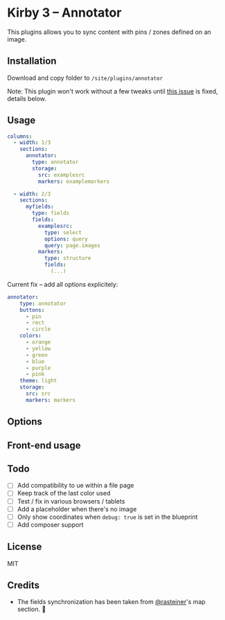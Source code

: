 # Kirby 3 – Annotator

This plugins allows you to sync content with pins / zones defined on an image.

## Installation

Download and copy folder to ```/site/plugins/annotator```

Note: This plugin won't work without a few tweaks until [this issue](https://github.com/k-next/kirby/issues/1037) is fixed, details below.

## Usage

```yaml
columns:
  - width: 1/3
    sections:
      annotator:
        type: annotator
        storage:
          src: examplesrc
          markers: examplemarkers

  - width: 2/3
    sections:
      myfields:
        type: fields
        fields:
          examplesrc:
            type: select
            options: query
            query: page.images
          markers:
            type: structure
            fields:
              (...)
```

Current fix – add all options explicitely:

```yaml
annotator:
    type: annotator
    buttons:
      - pin
      - rect
      - circle
    colors:
      - orange
      - yellow
      - green
      - blue
      - purple
      - pink
    theme: light
    storage:
      src: src
      markers: markers
```


## Options

## Front-end usage

## Todo

- [ ] Add compatibility to ue within a file page
- [ ] Keep track of the last color used
- [ ] Test / fix in various browsers / tablets
- [ ] Add a placeholder when there's no image
- [ ] Only show coordinates when ```debug: true``` is set in the blueprint
- [ ] Add composer support

## License

MIT

## Credits

- The fields synchronization has been taken from [@rasteiner](https://github.com/rasteiner/kn-map-section)'s map section. 🙏
